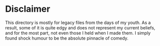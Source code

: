 # Disclaimer
This directory is mostly for legacy files from the days of my youth. As a result, some of it is quite edgy and does not represent my current beliefs, and for the most part, not even those I held when I made them.
I simply found shock humour to be the absolute pinnacle of comedy.
